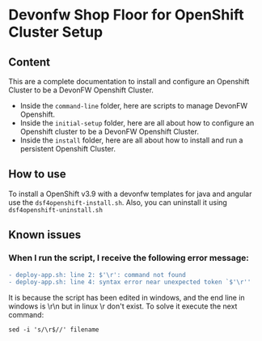 # Devonfw Shop Floor for OpenShift Cluster Setup

## Content

This are a complete documentation to install and configure an Openshift Cluster to be a DevonFW Openshift Cluster.

- Inside the `command-line` folder, here are scripts to manage DevonFW Openshift.
- Inside the `initial-setup` folder, here are all about how to configure an Openshift cluster to be a DevonFW Openshift Cluster.
- Inside the `install` folder, here are all about how to install and run a persistent Openshift Cluster.

## How to use

To install a OpenShift v3.9 with a devonfw templates for java and angular use the `dsf4openshift-install.sh`. Also, you can uninstall it using `dsf4openshift-uninstall.sh`

## Known issues

### When I run the script, I receive the following error message:
```diff
- deploy-app.sh: line 2: $'\r': command not found
- deploy-app.sh: line 4: syntax error near unexpected token `$'\r''
```
It is because the script has been edited in windows, and the end line in windows is \r\n but in linux \r don't exist. To solve it execute the next command:
```
sed -i 's/\r$//' filename
```
